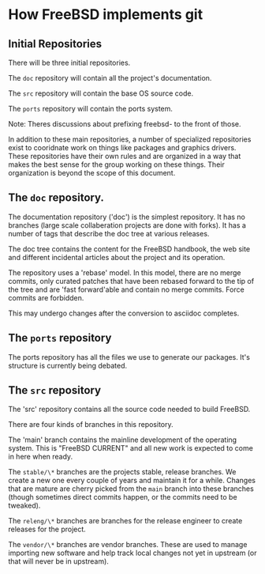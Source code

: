 # How FreeBSD implements git

## Initial Repositories

There will be three initial repositories.

The `doc` repository will contain all the project's documentation.

The `src` repository will contain the base OS source code.

The `ports` repository will contain the ports system.

Note: Theres discussions about prefixing freebsd- to the front of those.

In addition to these main repositories, a number of specialized
repositories exist to cooridnate work on things like packages and
graphics drivers. These repositories have their own rules and are
organized in a way that makes the best sense for the group working on
these things. Their organization is beyond the scope of this document.

## The `doc` repository.

The documentation repository ('doc') is the simplest repository. It has
no branches (large scale collaberation projects are done with
forks). It has a number of tags that describe the doc tree at various
releases.

The doc tree contains the content for the FreeBSD handbook, the web
site and different incidental articles about the project and its
operation.

The repository uses a 'rebase' model. In this model, there are no
merge commits, only curated patches that have been rebased forward to
the tip of the tree and are 'fast forward'able and contain no merge
commits. Force commits are forbidden.

This may undergo changes after the conversion to asciidoc completes.

## The `ports` repository

The ports repository has all the files we use to generate our
packages. It's structure is currently being debated.

## The `src` repository

The 'src' repository contains all the source code needed to build
FreeBSD.

There are four kinds of branches in this repository.

The 'main' branch contains the mainline development of the operating
system. This is "FreeBSD CURRENT" and all new work is expected to come
in here when ready.

The `stable/\*` branches are the projects stable, release branches. We
create a new one every couple of years and maintain it for a
while. Changes that are mature are cherry picked from the `main`
branch into these branches (though sometimes direct commits happen, or
the commits need to be tweaked).

The `releng/\*` branches are branches for the release engineer to
create releases for the project.

The `vendor/\*` branches are vendor branches. These are used to manage
importing new software and help track local changes not yet in
upstream (or that will never be in upstream).

